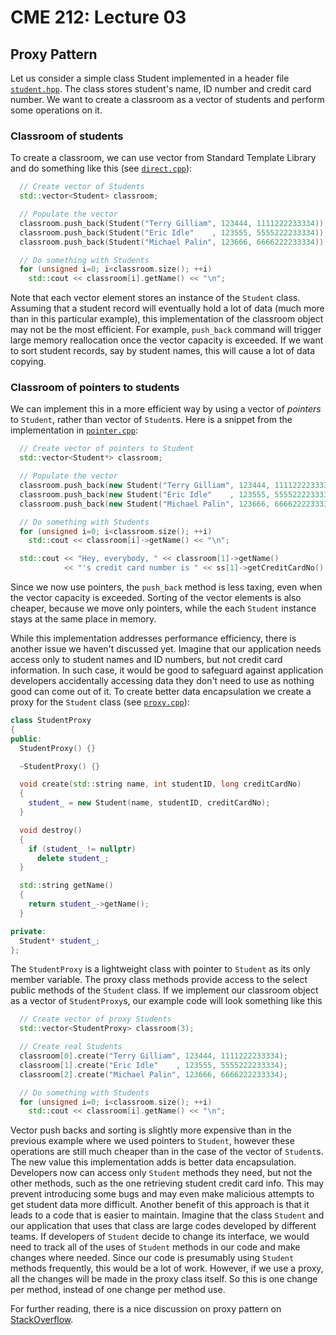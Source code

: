 # CME 212: Lecture 03

## Proxy Pattern

Let us consider a simple class Student implemented
in a header file [`student.hpp`](src/proxy/student.hpp).
The class stores student's name, ID number and credit
card number. We want to create a classroom as a vector of
students and perform some operations on it.

### Classroom of students

To create a classroom, we can use vector from Standard
Template Library and do something like this (see [`direct.cpp`](src/proxy/direct.cpp)):
```c++
  // Create vector of Students
  std::vector<Student> classroom;

  // Populate the vector
  classroom.push_back(Student("Terry Gilliam", 123444, 1111222233334));
  classroom.push_back(Student("Eric Idle"    , 123555, 5555222233334));
  classroom.push_back(Student("Michael Palin", 123666, 6666222233334));

  // Do something with Students
  for (unsigned i=0; i<classroom.size(); ++i)
    std::cout << classroom[i].getName() << "\n";
```
Note that each vector element stores an instance of the `Student` class.
Assuming that a student record will eventually hold a lot of data
(much more than in this particular example), this implementation of
the classroom object may not be the most efficient. For example,
`push_back` command will trigger large memory reallocation once
the vector capacity is exceeded. If we want to sort student records,
say by student names, this will cause a lot of data copying.


### Classroom of pointers to students

We can implement this in a more efficient way by using a vector
of _pointers_ to `Student`, rather than vector of `Student`s.
Here is a snippet from the implementation in [`pointer.cpp`](src/proxy/pointer.cpp):
```c++
  // Create vector of pointers to Student
  std::vector<Student*> classroom;

  // Populate the vector
  classroom.push_back(new Student("Terry Gilliam", 123444, 1111222233334));
  classroom.push_back(new Student("Eric Idle"    , 123555, 5555222233334));
  classroom.push_back(new Student("Michael Palin", 123666, 6666222233334));

  // Do something with Students
  for (unsigned i=0; i<classroom.size(); ++i)
    std::cout << classroom[i]->getName() << "\n";

  std::cout << "Hey, everybody, " << classroom[1]->getName()
            << "'s credit card number is " << ss[1]->getCreditCardNo() << "!\n";
```
Since we now use pointers, the `push_back` method is less taxing,
even when the vector capacity is exceeded. Sorting of the vector
elements is also cheaper, because we move only pointers, while the
each `Student` instance stays at the same place in memory.

While this implementation addresses performance efficiency,
there is another issue we haven't discussed yet. Imagine
that our application needs access only to student names and
ID numbers, but not credit card information. In such case,
it would be good to safeguard against application developers
accidentally accessing data they don't need to use as nothing
good can come out of it.
To create better data encapsulation we create a proxy
for the `Student` class (see [`proxy.cpp`](src/proxy/proxy.cpp)):
```c++
class StudentProxy
{
public:
  StudentProxy() {}

  ~StudentProxy() {}

  void create(std::string name, int studentID, long creditCardNo)
  {
    student_ = new Student(name, studentID, creditCardNo);
  }

  void destroy()
  {
    if (student_ != nullptr)
      delete student_;
  }

  std::string getName()
  {
    return student_->getName();
  }

private:
  Student* student_;
};

```
The `StudentProxy` is a lightweight class with pointer
to `Student` as its only member variable. The proxy class
methods provide access to the select public methods of the `Student`
class. If we implement our classroom object as a vector of
`StudentProxy`s, our example code will look something like this
```c++
  // Create vector of proxy Students
  std::vector<StudentProxy> classroom(3);

  // Create real Students
  classroom[0].create("Terry Gilliam", 123444, 1111222233334);
  classroom[1].create("Eric Idle"    , 123555, 5555222233334);
  classroom[2].create("Michael Palin", 123666, 6666222233334);

  // Do something with Students
  for (unsigned i=0; i<classroom.size(); ++i)
    std::cout << classroom[i].getName() << "\n";
```
Vector push backs and sorting is slightly more expensive than in the
previous example where we used pointers to `Student`, however
these operations are still much cheaper than in the case of the vector
of `Student`s. The new value this implementation adds is better data
encapsulation. Developers now can access only `Student` methods they
need, but not the other methods, such as the one retrieving student
credit card info. This may prevent introducing some bugs and may even
make malicious attempts to get student data more difficult. Another benefit of
this approach is that it leads to a code that is easier to maintain.
Imagine that the class `Student` and our application that uses 
that class are large codes developed by different teams.
If developers of `Student` decide to change its interface, we
would need to track all of the uses of `Student` methods in
our code and make changes where needed. Since our code is
presumably using `Student` methods frequently, this would
be a lot of work. However, if we use a proxy, all the changes will
be made in the proxy class itself. So this is one change per
method, instead of one change per method use.

For further reading, there is a nice discussion on proxy
pattern on [StackOverflow](https://stackoverflow.com/questions/994488/what-is-proxy-class-in-c).

